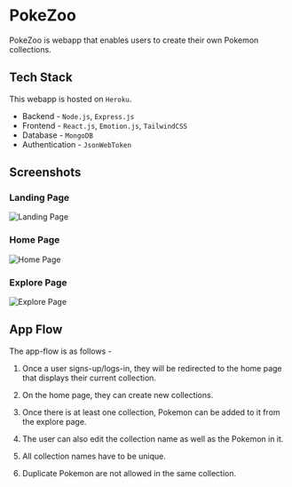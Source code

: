# PokeZoo

PokeZoo is webapp that enables users to create their own Pokemon collections.

## Tech Stack

This webapp is hosted on `Heroku`.

- Backend - `Node.js`, `Express.js`
- Frontend - `React.js`, `Emotion.js`, `TailwindCSS`
- Database - `MongoDB`
- Authentication - `JsonWebToken`

## Screenshots

### Landing Page

![Landing Page]("https://raw.githubusercontent.com/theairbend3r/poke-zoo/master/screenshots/poke-zoo-landing.jpg")

### Home Page

![Home Page]("https://raw.githubusercontent.com/theairbend3r/poke-zoo/master/screenshots/poke-zoo-home.png")

### Explore Page

![Explore Page]("https://raw.githubusercontent.com/theairbend3r/poke-zoo/master/screenshots/poke-zoo-explore.png")

## App Flow

The app-flow is as follows -

1. Once a user signs-up/logs-in, they will be redirected to the home page that displays their current collection.

2. On the home page, they can create new collections.

3. Once there is at least one collection, Pokemon can be added to it from the explore page.

4. The user can also edit the collection name as well as the Pokemon in it.

5. All collection names have to be unique.

6. Duplicate Pokemon are not allowed in the same collection.
